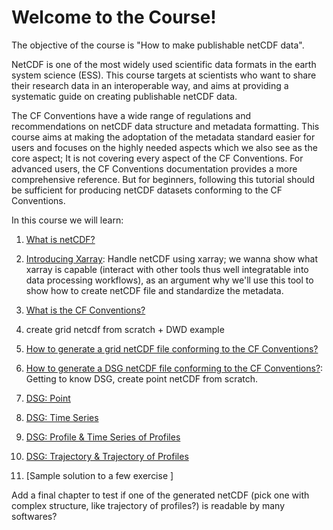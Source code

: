 # Welcome to the Course!

The objective of the course is "How to make publishable netCDF data".

NetCDF is one of the most widely used scientific data formats in the earth system science (ESS). This course targets at scientists who want to share their research data in an interoperable way, and aims at providing a systematic guide on creating publishable netCDF data.

The CF Conventions have a wide range of regulations and recommendations on netCDF data structure and metadata formatting. This course aims at making the adoptation of the metadata standard easier for users and focuses on the highly needed aspects which we also see as the core aspect; It is not covering every aspect of the CF Conventions. For advanced users, the CF Conventions documentation provides a more comprehensive reference. But for beginners, following this tutorial should be sufficient for producing netCDF datasets conforming to the CF Conventions.

In this course we will learn:

1. [What is netCDF?](01_netcdf_101.ipynb)
2. [Introducing Xarray](03_xr_intro.ipynb): Handle netCDF using xarray; we wanna show what xarray is capable (interact with other tools thus well integratable into data processing workflows), as an argument why we'll use this tool to show how to create netCDF file and standardize the metadata.
3. [What is the CF Conventions?](02_cf_101.ipynb)

4. create grid netcdf from scratch + DWD example
4. [How to generate a grid netCDF file conforming to the CF Conventions?](04_cf_grid_dwd.ipynb)

5. [How to generate a DSG netCDF file conforming to the CF Conventions?](05_cf_dsg.ipynb): Getting to know DSG, create point netCDF from scratch.
6. [DSG: Point](06_dsg_point.ipynb)
7. [DSG: Time Series](07_dsg_timeSeries.ipynb)
8. [DSG: Profile & Time Series of Profiles](08_dsg_profile.ipynb)
9. [DSG: Trajectory & Trajectory of Profiles](09_dsg_trajectory.ipynb)
10. [Sample solution to a few exercise ]


Add a final chapter to test if one of the generated netCDF (pick one with complex structure, like trajectory of profiles?) is readable by many softwares?